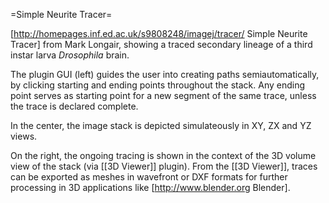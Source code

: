 =Simple Neurite Tracer=

[http://homepages.inf.ed.ac.uk/s9808248/imagej/tracer/ Simple Neurite Tracer] from Mark Longair, showing a traced secondary lineage of a third instar larva  <i>Drosophila</i> brain.

The plugin GUI (left) guides the user into creating paths semiautomatically, by clicking starting and ending points throughout the stack. Any ending point serves as starting point for a new segment of the same trace, unless the trace is declared complete.

In the center, the image stack is depicted simulateously in XY, ZX and YZ views.

On the right, the ongoing tracing is shown in the context of the 3D volume view of the stack (via [[3D Viewer]] plugin). From the [[3D Viewer]], traces can be exported as meshes in wavefront or DXF formats for further processing in 3D applications like [http://www.blender.org Blender].
